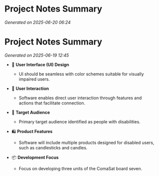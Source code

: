 # Project Notes Summary

*Generated on 2025-06-20 06:24*

# Project Notes Summary

*Generated on 2025-06-19 12:45*

- 🎨 **User Interface (UI) Design**
  - UI should be seamless with color schemes suitable for visually impaired users.

- 🔗 **User Interaction**
  - Software enables direct user interaction through features and actions that facilitate connection.

- 🎯 **Target Audience**
  - Primary target audience identified as people with disabilities.

- 🛍️ **Product Features**
  - Software will include multiple products designed for disabled users, such as candlesticks and candles.

- 📦 **Development Focus**
  - Focus on developing three units of the ComaSat board seven.
